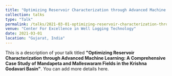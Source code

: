 ```yaml
---
title: "Optimizing Reservoir Characterization through Advanced Machine Learning: A Comprehensive Case Study of Mandapeta and Malleswaram Fields in the Krishna Godavari Basin"
collection: talks
type: "Talk"
permalink: /talks/2021-03-01-optimizing-reservoir-characterization-through-advanced-machine-learning-a-comprehensive-case-study-of-mandapeta-and-malleswaram-fields-in-the-krishna-godavari-basin
venue: "Center For Excellence in Well Logging Technology"
date: 2021-03-01
location: "Gujarat, India"
---
```


This is a description of your talk titled **"Optimizing Reservoir Characterization through Advanced Machine Learning: A Comprehensive Case Study of Mandapeta and Malleswaram Fields in the Krishna Godavari Basin"**. You can add more details here.
